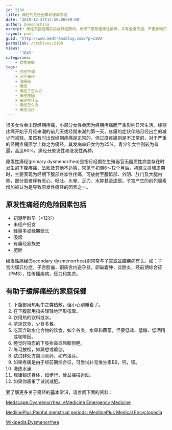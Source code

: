 ```yaml
---
id: 2100
title: 痛经的危险因素和缓解办法
date: '2010-12-27T17:50:00+00:00'
author: bensonchina
excerpt: 痛经系指经期前后或行经期间，出现下腹部痉挛性疼痛，并有全身不适，严重影响日常生活者。它是一种妇科常见病，可分为原发性痛经和继发性痛经两种。
layout: post
guid: 'http://www.medtransblog.com/?p=2100'
permalink: /archives/2100
views:
    - '1043'
categories:
    - 女性健康
tags:
    - 月经不调
    - 治疗痛经
    - 治痛经
    - 痛经
    - 痛经了怎么办
    - 痛经原因
    - 痛经吃什么
    - 痛经怎么办
    - 痛经治疗
---
```


很多女性会出现经期疼痛，小部分女性会因为经期疼痛而严重影响日常生活。经期疼痛开始于月经来潮的前几天或经期来潮的第一天，疼痛的症状伴随月经出血的减少而减轻。虽然有时出现经期疼痛是正常的，但过度疼痛则是不正常的，对于严重的经期疼痛医学上称之为痛经，其发病率妇女约为25%，青少年女性则较为普遍，高达90%。痛经分原发性和继发性两种。

原发性痛经(primary dysmenorrhea)是指月经期在生殖器官无器质性病变存在时发生的下腹疼痛、坠胀及其他不适感，常见于初潮6～12个月后，初建立排卵周期时，主要表现为经期下腹部痉挛性疼痛，可放射至腰骶部、外阴、肛门及大腿内侧，部分患者伴有恶心、呕吐、头晕、乏力、水肿甚至虚脱。子宫产生的前列腺素增加被认为是导致原发性痛经的因素之一。

## 原发性痛经的危险因素包括

- 初潮年龄早（&lt;12岁）
- 未经产妇女
- 经量多或经期延长
- 吸烟
- 有痛经家族史
- 肥胖

继发性痛经(Secondary dysmenorrhea)则常常与子宫或盆腔疾病有关。如：子宫内膜异位症，子宫肌瘤，铜质宫内避孕器，卵巢囊肿，盆腔炎，经前期综合征（PMS），性传播疾病，压力和焦虑。

## 有助于缓解痛经的家庭保健

1. 下腹部用热毛巾之类热敷，但小心别睡着了。
2. 在下腹部用指尖轻轻地环形按摩。
3. 饮用热的饮料或水。
4. 清淡饮食，少食多餐。
5. 吃富含碳水化合物的饮食，如全谷类，水果和蔬菜，但要低盐、低糖、低酒精或咖啡因。
6. 睡觉时将您的下肢抬高或屈膝侧睡。
7. 练习放松，如冥想或瑜伽。
8. 试试非处方类消炎药，如布洛芬。
9. 如果疼痛是由于经前期综合征，可尝试补充维生素B6，钙，镁。
10. 洗热水澡
11. 规律锻炼身体，如步行，骨盆摇摆运动。
12. 如果你超重了试试减肥。

要了解更多关于痛经的基本常识，请参阅下面的资料：

[Medscape:Dysmenorrhea: eMedicine Emergency Medicine](http://emedicine.medscape.com/article/795677-overview)

[MedlinePlus:Painful menstrual periods: MedlinePlus Medical Encyclopedia](http://emedicine.medscape.com/article/795677-overview)

[Wikipedia:Dysmenorrhea](http://en.wikipedia.org/wiki/Dysmenorrhea)